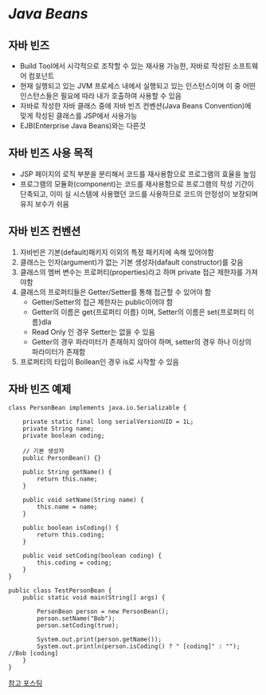 # _Java Beans_

## 자바 빈즈

- Build Tool에서 시각적으로 조작할 수 있는 재사용 가능한, 자바로 작성된 소프트웨어 컴포넌트
- 현재 실행되고 있는 JVM 프로세스 내에서 실행되고 있는 인스턴스이며 이 중 어떤 인스턴스들은 필요에 따라 내가 호출하여 사용할 수 있음
- 자바로 작성한 자바 클래스 중에 자바 빈즈 컨벤션(Java Beans Convention)에 맞게 작성된 클래스를 JSP에서 사용가능
- EJB(Enterprise Java Beans)와는 다른것

## 자바 빈즈 사용 목적

- JSP 페이지의 로직 부분을 분리해서 코드를 재사용함으로 프로그램의 효율을 높임
- 프로그램의 모듈화(component)는 코드를 재사용함으로 프로그램의 작성 기간이 단축되고, 이미 실 시스템에 사용했던 코드를 사용하므로 코드의 안정성이 보장되며 유지 보수가 쉬움

## 자바 빈즈 컨벤션

1. 자바빈은 기본(default)패키지 이외의 특정 패키지에 속해 있어야함
2. 클래스는 인자(argument)가 없는 기본 생성자(dafault constructor)를 갖음
3. 클래스의 멤버 변수는 프로퍼티(properties)라고 하며 private 접근 제한자를 가져야함
4. 클래스의 프로퍼티들은 Getter/Setter를 통해 접근할 수 있어야 함
   - Getter/Setter의 접근 제한자는 public이어야 함
   - Getter의 이름은 get{프로퍼티 이름} 이며, Setter의 이름은 set{프로퍼티 이름}dla
   - Read Only 인 경우 Setter는 없을 수 있음
   - Getter의 경우 파라미터가 존재하지 않아야 하며, setter의 경우 하나 이상의 파라미터가 존재함
5. 프로퍼티의 타입이 Bollean인 경우 is로 시작할 수 있음

## 자바 빈즈 예제

```
class PersonBean implements java.io.Serializable {

	private static final long serialVersionUID = 1L;
	private String name;
	private boolean coding;

	// 기본 생성자
	public PersonBean() {}

	public String getName() {
		return this.name;
	}

	public void setName(String name) {
		this.name = name;
	}

	public boolean isCoding() {
		return this.coding;
	}

	public void setCoding(boolean coding) {
		this.coding = coding;
	}
}

public class TestPersonBean {
	public static void main(String[] args) {

		PersonBean person = new PersonBean();
		person.setName("Bob");
		person.setCoding(true);

		System.out.print(person.getName());
		System.out.println(person.isCoding() ? " [coding]" : ""); //Bob [coding]
	}
}
```

[참고 포스팅](https://velog.io/@imok-_/%EC%9E%90%EB%B0%94-%EB%B9%88%EC%A6%88Java-Beans%EB%9E%80)
